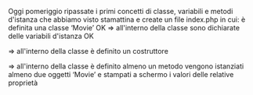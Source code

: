 Oggi pomeriggio ripassate i primi concetti di classe, variabili e metodi d'istanza che abbiamo visto stamattina e create un file index.php in cui:
è definita una classe ‘Movie’ OK
=> all'interno della classe sono dichiarate delle variabili d'istanza OK

=> all'interno della classe è definito un costruttore

=> all'interno della classe è definito almeno un metodo
vengono istanziati almeno due oggetti ‘Movie’ e stampati a schermo i valori delle relative proprietà